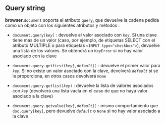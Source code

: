 ## Query string

**browser**.`document` soporta el atributo `query`, que devuelve la cadena pedida como un objeto con los siguientes atributos y métodos :

- <code>document.query[<i>key</i>]</code> : devuelve el valor asociado con _`key`_. Si una clave tiene más de un valor (caso, por ejemplo, de etiquetas SELECT con el atributo MULTIPLE o para etiquetas `<INPUT type="checkbox">`), devuelve una lista de los valores. Se obtendrá un `KeyError` si no hay valor asociado con la clave

- <code>document.query.getfirst(<i>key[,default]</i>)</code> : devuelve el primer valor para _`key`_. Si no existe un valor asociado con la clave, devolverá _`default`_ si se le proporciona, en otros casos devolverá `None`

- <code>document.query.getlist(<i>key</i>)</code> : devuelve la lista de valores asociados con _`key`_ (devolverá una lista vacía en el caso de que no haya valor asociado a la clave)

- <code>document.query.getvalue(<i>key[,default]</i>)</code> : mismo comportamiento que `doc.query[key]`, pero devuelve _`default`_ o `None` si no hay valor asociado a la clave
